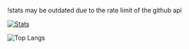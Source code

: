 !stats may be outdated due to the rate limit of the github api

[![Stats](https://github-readme-stats.vercel.app/api?username=n1ccc&show_icons=true&theme=github_dark&include_all_commits&count_private)](https://github-readme-stats.vercel.app/api?username=n1ccc&show_icons=true&theme=github_dark&include_all_commits&count_private)

![Top Langs](https://github-readme-stats.vercel.app/api/top-langs/?username=n1ccc&theme=github_dark&count_private&include_all_commits)
